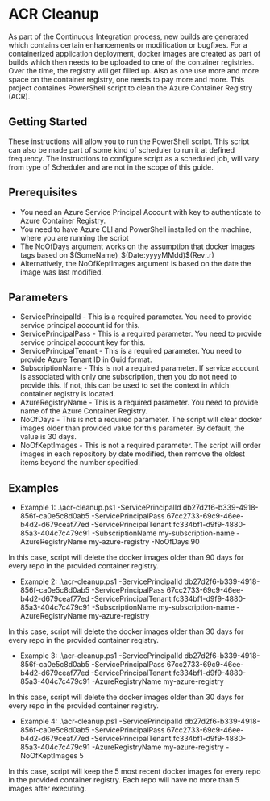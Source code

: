 # ACR Cleanup
As part of the Continuous Integration process, new builds are generated which contains certain enhancements or modification or bugfixes. For a containerized application deployment, docker images are created as part of builds which then needs to be uploaded to one of the container registries. Over the time, the registry will get filled up. Also as one use more and more space on the container registry, one needs to pay more and more. This project containes PowerShell script to clean the Azure Container Registry (ACR).

## Getting Started
These instructions will allow you to run the PowerShell script. This script can also be made part of some kind of scheduler to run it at defined frequency. The instructions to configure script as a scheduled job, will vary from type of Scheduler and are not in the scope of this guide. 

## Prerequisites
* You need an Azure Service Principal Account with key to authenticate to Azure Container Registry.
* You need to have Azure CLI and PowerShell installed on the machine, where you are running the script
* The NoOfDays argument works on the assumption that docker images tags based on $(SomeName)_$(Date:yyyyMMdd)$(Rev:.r)
* Alternatively, the NoOfKeptImages argument is based on the date the image was last modified.

## Parameters
* ServicePrincipalId - This is a required parameter. You need to provide service principal account id for this.
* ServicePrincipalPass - This is a required parameter. You need to provide service principal account key for this.
* ServicePrincipalTenant - This is a required parameter. You need to provide Azure Tenant ID in Guid format.
* SubscriptionName - This is not a required parameter. If service account is associated with only one subscription, then you do not need to provide this. If not, this can be used to set the context in which container registry is located.
* AzureRegistryName - This is a required parameter. You need to provide name of the Azure Container Registry.
* NoOfDays - This is not a required parameter. The script will clear docker images older than provided value for this parameter. By default, the value is 30 days.
* NoOfKeptImages - This is not a required parameter.  The script will order images in each repository by date modified, then remove the oldest items beyond the number specified.

## Examples
* Example 1:
.\acr-cleanup.ps1 -ServicePrincipalId db27d2f6-b339-4918-856f-ca0e5c8d0ab5 -ServicePrincipalPass 67cc2733-69c9-46ee-b4d2-d679ceaf77ed -ServicePrincipalTenant fc334bf1-d9f9-4880-85a3-404c7c479c91 -SubscriptionName my-subscription-name -AzureRegistryName my-azure-registry -NoOfDays 90

In this case, script will delete the docker images older than 90 days for every repo in the provided container registry.

* Example 2:
.\acr-cleanup.ps1 -ServicePrincipalId db27d2f6-b339-4918-856f-ca0e5c8d0ab5 -ServicePrincipalPass 67cc2733-69c9-46ee-b4d2-d679ceaf77ed -ServicePrincipalTenant fc334bf1-d9f9-4880-85a3-404c7c479c91 -SubscriptionName my-subscription-name -AzureRegistryName my-azure-registry

In this case, script will delete the docker images older than 30 days for every repo in the provided container registry.

* Example 3:
.\acr-cleanup.ps1 -ServicePrincipalId db27d2f6-b339-4918-856f-ca0e5c8d0ab5 -ServicePrincipalPass 67cc2733-69c9-46ee-b4d2-d679ceaf77ed -ServicePrincipalTenant fc334bf1-d9f9-4880-85a3-404c7c479c91 -AzureRegistryName my-azure-registry

In this case, script will delete the docker images older than 30 days for every repo in the provided container registry.

* Example 4:
.\acr-cleanup.ps1 -ServicePrincipalId db27d2f6-b339-4918-856f-ca0e5c8d0ab5 -ServicePrincipalPass 67cc2733-69c9-46ee-b4d2-d679ceaf77ed -ServicePrincipalTenant fc334bf1-d9f9-4880-85a3-404c7c479c91 -AzureRegistryName my-azure-registry -NoOfKeptImages 5

In this case, script will keep the 5 most recent docker images for every repo in the provided container registry.  Each repo will have no more than 5 images after executing.